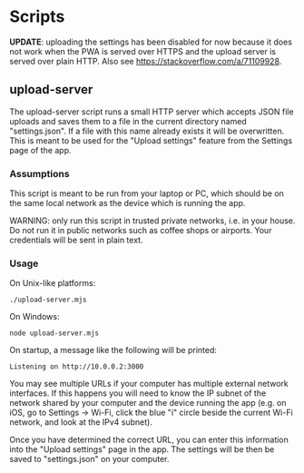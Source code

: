 # Scripts

**UPDATE**: uploading the settings has been disabled for now because it
does not work when the PWA is served over HTTPS and the
upload server is served over plain HTTP. Also see https://stackoverflow.com/a/71109928.

## upload-server

The upload-server script runs a small HTTP server which accepts JSON file
uploads and saves them to a file in the current directory named
"settings.json". If a file with this name already exists it will be
overwritten. This is meant to be used for the "Upload settings" feature
from the Settings page of the app.

### Assumptions

This script is meant to be run from your laptop or PC, which should be
on the same local network as the device which is running the app.

WARNING: only run this script in trusted private networks, i.e.
in your house. Do not run it in public networks such as coffee shops
or airports. Your credentials will be sent in plain text.

### Usage

On Unix-like platforms:

```shell
./upload-server.mjs
```

On Windows:

```shell
node upload-server.mjs
```

On startup, a message like the following will be printed:

```
Listening on http://10.0.0.2:3000
```

You may see multiple URLs if your computer has multiple external network
interfaces. If this happens you will need to know the IP subnet of the
network shared by your computer and the device running the app (e.g. on
iOS, go to Settings -> Wi-Fi, click the blue "i" circle beside the current
Wi-Fi network, and look at the IPv4 subnet).

Once you have determined the correct URL, you can enter this information into
the "Upload settings" page in the app. The settings will be then be saved
to "settings.json" on your computer.
